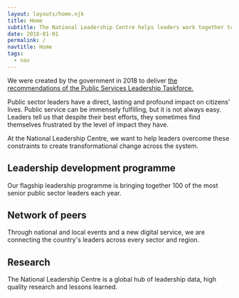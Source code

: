 ```yaml
---
layout: layouts/home.njk
title: Home
subtitle: The National Leadership Centre helps leaders work together to improve public services.
date: 2018-01-01
permalink: /
navtitle: Home
tags:
  - nav
---
```


We were created by the government in 2018 to deliver [the recommendations of the Public Services Leadership Taskforce.](https://www.gov.uk/government/publications/national-leadership-centre)

Public sector leaders have a direct, lasting and profound impact on citizens’ lives. Public service can be immensely fulfilling, but it is not always easy. Leaders tell us that despite their best efforts, they sometimes find themselves frustrated by the level of impact they have.

At the National Leadership Centre, we want to help leaders overcome these constraints to create transformational change across the system.

## Leadership development programme
Our flagship leadership programme is bringing together 100 of the most senior public sector leaders each year.

## Network of peers
Through national and local events and a new digital service, we are connecting the country's leaders across every sector and region. 

## Research 
The National Leadership Centre is a global hub of leadership data, high quality research and lessons learned.
